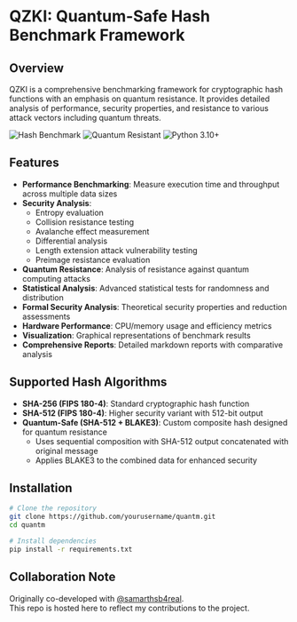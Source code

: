 # QZKI: Quantum-Safe Hash Benchmark Framework

## Overview
QZKI is a comprehensive benchmarking framework for cryptographic hash functions with an emphasis on quantum resistance. It provides detailed analysis of performance, security properties, and resistance to various attack vectors including quantum threats.

![Hash Benchmark](https://img.shields.io/badge/Hash-Benchmark-brightgreen)
![Quantum Resistant](https://img.shields.io/badge/Quantum-Resistant-blue)
![Python 3.10+](https://img.shields.io/badge/Python-3.10+-yellow)

## Features

- **Performance Benchmarking**: Measure execution time and throughput across multiple data sizes
- **Security Analysis**:
  - Entropy evaluation
  - Collision resistance testing
  - Avalanche effect measurement 
  - Differential analysis
  - Length extension attack vulnerability testing
  - Preimage resistance evaluation
- **Quantum Resistance**: Analysis of resistance against quantum computing attacks
- **Statistical Analysis**: Advanced statistical tests for randomness and distribution
- **Formal Security Analysis**: Theoretical security properties and reduction assessments
- **Hardware Performance**: CPU/memory usage and efficiency metrics
- **Visualization**: Graphical representations of benchmark results
- **Comprehensive Reports**: Detailed markdown reports with comparative analysis

## Supported Hash Algorithms

- **SHA-256 (FIPS 180-4)**: Standard cryptographic hash function
- **SHA-512 (FIPS 180-4)**: Higher security variant with 512-bit output
- **Quantum-Safe (SHA-512 + BLAKE3)**: Custom composite hash designed for quantum resistance
  - Uses sequential composition with SHA-512 output concatenated with original message
  - Applies BLAKE3 to the combined data for enhanced security

## Installation

```bash
# Clone the repository
git clone https://github.com/yourusername/quantm.git
cd quantm

# Install dependencies
pip install -r requirements.txt
```

## Collaboration Note
Originally co-developed with [@samarthsb4real](https://github.com/samarthsb4real).  
This repo is hosted here to reflect my contributions to the project.
